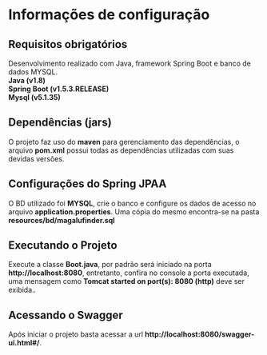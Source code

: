 # Informações de configuração

## Requisitos obrigatórios
Desenvolvimento realizado com Java, framework Spring Boot e banco de dados MYSQL.<br/> **Java        (v1.8)**<br/>**Spring Boot  (v1.5.3.RELEASE)**<br/>**Mysql        (v5.1.35)**

## Dependências (jars)
O projeto faz uso do **maven** para gerenciamento das dependências, o arquivo **pom.xml** possui todas
as dependências utilizadas com suas devidas versões.

## Configurações do Spring JPAA
O BD utilizado foi **MYSQL**, crie o banco e configure os dados de acesso no arquivo **application.properties**. Uma 
cópia do mesmo encontra-se na pasta **resources/bd/magalufinder.sql**

## Executando o Projeto
Execute a classe **Boot.java**, por padrão será iniciado na porta **http://localhost:8080**, entretanto, confira no 
console a porta executada, uma mensagem como **Tomcat started on port(s): 8080 (http)** deve ser exibida..

## Acessando o Swagger
Após iniciar o projeto basta acessar a url **http://localhost:8080/swagger-ui.html#/**.



  	


